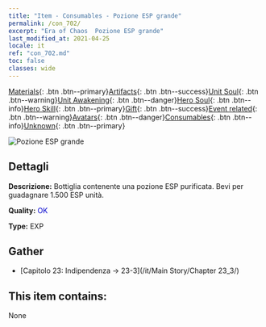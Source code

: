 ```yaml
---
title: "Item - Consumables - Pozione ESP grande"
permalink: /con_702/
excerpt: "Era of Chaos  Pozione ESP grande"
last_modified_at: 2021-04-25
locale: it
ref: "con_702.md"
toc: false
classes: wide
---
```

 [Materials](/ItemsIT/){: .btn .btn--primary}[Artifacts](/ItemsIT/Artifacts/){: .btn .btn--success}[Unit Soul](/ItemsIT/UnitSoul/){: .btn .btn--warning}[Unit Awakening](/ItemsIT/UnitAwakening/){: .btn .btn--danger}[Hero Soul](/ItemsIT/HeroSoul/){: .btn .btn--info}[Hero Skill](/ItemsIT/HeroSkill/){: .btn .btn--primary}[Gift](/ItemsIT/Gift/){: .btn .btn--success}[Event related](/ItemsIT/Events/){: .btn .btn--warning}[Avatars](/ItemsIT/Avatars/){: .btn .btn--danger}[Consumables](/ItemsIT/Consumables/){: .btn .btn--info}[Unknown](/ItemsIT/Unknown/){: .btn .btn--primary}

 ![Pozione ESP grande](/images/t/i_502.png)

## Dettagli
 **Descrizione:** Bottiglia contenente una pozione ESP purificata. Bevi per guadagnare 1.500 ESP unità.

 **Quality:** <span style="color: #0000CD">OK</span>

 **Type:** EXP

## Gather

*    [Capitolo 23: Indipendenza -> 23-3](/it/Main Story/Chapter 23_3/) 

## This item contains:

  None

